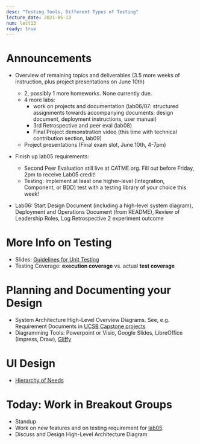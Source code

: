 ```yaml
---
desc: "Testing Tools, Different Types of Testing"
lecture_date: 2021-05-13
num: lect13
ready: true
---
```


# Announcements
* Overview of remaining topics and deliverables (3.5 more weeks of instruction, plus project presentations on June 10th) 
    * 2, possibly 1 more homeworks. None currently due.  
    * 4 more labs: 
        * work on projects and documentation (lab06/07: structured assignments towards accompanying documents: design document, deployment instructions, user manual)
        * 3rd Retrospective and peer eval (lab08)
        * Final Project demonstration video (this time with technical contribution section, lab09)
    * Project presentations (Final exam slot, June 10th, 4-7pm)

* Finish up lab05 requirements:  
    * Second Peer Evaluation still live at CATME.org. Fill out before Friday, 2pm to receive Lab05 credit!  
    * Testing: Implement at least one higher-level (Integration, Component, or BDD) test with a testing library of your choice this week!

* Lab06: Start Design Document (including a high-level system diagram), Deployment and Operations Document (from README), Review of Leadership Roles, Log Retrospective 2 experiment outcome

# More Info on Testing
* Slides: [Guidelines for Unit Testing](https://www.cs.ucsb.edu/~holl/CS148/handouts/Slides_TestingGuidelines.pdf)
* Testing Coverage: **execution coverage** vs. actual **test coverage**

# Planning and Documenting your Design
* System Architecture High-Level Overview Diagrams. See, e.g. Requirement Documents in [UCSB Capstone projects](https://capstone.cs.ucsb.edu/past20.html)   
* Diagramming Tools:  Powerpoint or Visio, Google Slides, LibreOffice (Impress, Draw), [Gliffy](https://www.gliffy.com/)

# UI Design 
* [Hierarchy of Needs](https://www.cs.ucsb.edu/~holl/CS148/handouts/HierarchyOfNeeds.pdf)

# Today: Work in Breakout Groups
* Standup
* Work on new features and on testing requirement for [lab05](https://ucsb-cs148.github.io/s21/lab/lab05/). 
* Discuss and Design High-Level Architecture Diagram



